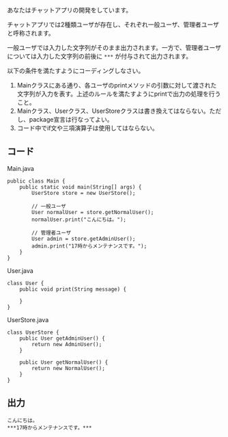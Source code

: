 あなたはチャットアプリの開発をしています。

チャットアプリでは2種類ユーザが存在し、それぞれ一般ユーザ、管理者ユーザと呼称されます。

一般ユーザでは入力した文字列がそのまま出力されます。一方で、管理者ユーザについては入力した文字列の前後に `***` が付与されて出力されます。

以下の条件を満たすようにコーディングしなさい。

1. Mainクラスにある通り、各ユーザのprintメソッドの引数に対して渡された文字列が入力を表す。上述のルールを満たすようにprintで出力の処理を行うこと。
1. Mainクラス、Userクラス、UserStoreクラスは書き換えてはならない。ただし、package宣言は行なってよい。
1. コード中でif文や三項演算子は使用してはならない。

## コード


Main.java

```
public class Main {
    public static void main(String[] args) {
        UserStore store = new UserStore();

        // 一般ユーザ
        User normalUser = store.getNormalUser();
        normalUser.print("こんにちは。");

        // 管理者ユーザ
        User admin = store.getAdminUser();
        admin.print("17時からメンテナンスです。");
    }
}
```

User.java

```
class User {
    public void print(String message) {

    }
}
```

UserStore.java

```
class UserStore {
    public User getAdminUser() {
        return new AdminUser();
    }

    public User getNormalUser() {
        return new NormalUser();
    }
}
```


## 出力

```
こんにちは。
***17時からメンテナンスです。***
```

